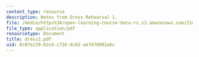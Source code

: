 ```yaml
---
content_type: resource
description: Notes from Dress Rehearsal 1.
file: /media/https%3A/open-learning-course-data-rc.s3.amazonaws.com/21m-873-theater-arts-topics-suburbia-january-iap-2008/0c07e139b2c6c716dc62ae7476092a6c_dress1.pdf
file_type: application/pdf
resourcetype: Document
title: dress1.pdf
uid: 0c07e139-b2c6-c716-dc62-ae7476092a6c
---
```

